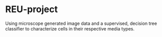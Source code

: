 # REU-project

Using microscope generated image data and a supervised, decision tree classifier to characterize cells in their respective media types.  
